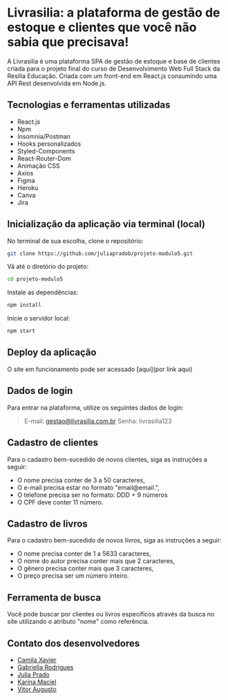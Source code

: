 # Livrasilia: a plataforma de gestão de estoque e clientes que você não sabia que precisava!

A Livrasilia é uma plataforma SPA de gestão de estoque e base de clientes criada para o projeto final do curso de Desenvolvimento Web Full Stack da Resilia Educação. Criada com um front-end em React.js consumindo uma API Rest desenvolvida em Node.js.

## Tecnologias e ferramentas utilizadas

 - React.js
 - Npm
 - Insomnia/Postman
 - Hooks personalizados
 - Styled-Components
 - React-Router-Dom
 - Animação CSS
 - Axios
 - Figma
 - Heroku
 - Canva
 - Jira

## Inicialização da aplicação via terminal (local)

No terminal de sua escolha, clone o repositório:

```bash
git clone https://github.com/juliapradob/projeto-modulo5.git
```

Vá até o diretório do projeto:

```bash
cd projeto-modulo5
```

Instale as dependências:

```bash
npm install 
```

Inicie o servidor local:

```bash
npm start
```

## Deploy da aplicação
O site em funcionamento pode ser acessado [aqui](por link aqui)

## Dados de login

Para entrar na plataforma, utilize os seguintes dados de login:

>E-mail: gestao@livrasilia.com.br
>Senha: livrasilia123

## Cadastro de clientes

Para o cadastro bem-sucedido de novos clientes, siga as instruções a seguir:
- O nome precisa conter de 3 a 50 caracteres,
- O e-mail precisa estar no formato "email@email.<alguma coisa>",
- O telefone precisa ser no formato: DDD + 9 números
- O CPF deve conter 11 número.

## Cadastro de livros

Para o cadastro bem-sucedido de novos livros, siga as instruções a seguir:
- O nome precisa conter de 1 a 5633 caracteres,
- O nome do autor precisa conter mais que 2 caracteres,
- O gênero precisa conter mais que 3 caracteres,
- O preço precisa ser um número inteiro.

## Ferramenta de busca

Você pode buscar por clientes ou livros específicos através da busca no site utilizando o atributo "nome" como referência.
## Contato dos desenvolvedores

 - [Camila Xavier](https://www.linkedin.com/in/camila-reis-xavier/)
 - [Gabriella Rodrigues](https://www.linkedin.com/in/gabirodrigues-rocha/)
 - [Julia Prado](https://www.linkedin.com/in/juliapradob/)
 - [Karina Maciel](https://www.linkedin.com/in/karinamottamaciel/)
 - [Vitor Augusto](https://www.linkedin.com/in/vitor-aam/)